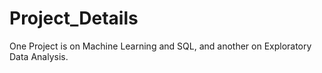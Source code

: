 # Project_Details
 One Project is on Machine Learning and SQL, and another on Exploratory Data Analysis.
